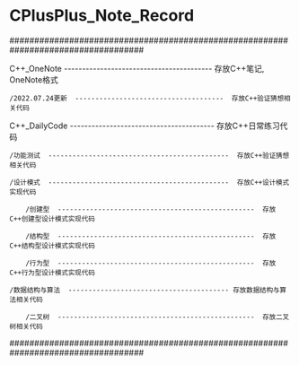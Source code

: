 # CPlusPlus_Note_Record

###################################################################################

C++_OneNote  -----------------------------------------  存放C++笔记, OneNote格式

    /2022.07.24更新  -------------------------------------  存放C++验证猜想相关代码
    
C++_DailyCode  ----------------------------------------  存放C++日常练习代码

    /功能测试  ---------------------------------------------  存放C++验证猜想相关代码
    
    /设计模式  ---------------------------------------------  存放C++设计模式实现代码
    
        /创建型  -------------------------------------------------  存放C++创建型设计模式实现代码
		
		/结构型  -------------------------------------------------  存放C++结构型设计模式实现代码
		
		/行为型  -------------------------------------------------  存放C++行为型设计模式实现代码

    /数据结构与算法  ---------------------------------------- 存放数据结构与算法相关代码
    
        /二叉树  -------------------------------------------------  存放二叉树相关代码 	

###################################################################################
